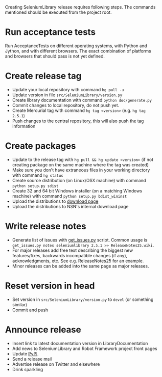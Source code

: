 

Creating SeleniumLibrary release requires following steps. The commands mentioned should be executed from the project root.

# Run acceptance tests #

Run AcceptanceTests on different operating systems, with Python and Jython, and with different browsers. The exact combination of platforms and browsers that should pass is not yet defined.

# Create release tag #

  * Update your local repository with command `hg pull -u`
  * Update version in file `src/SeleniumLibrary/version.py`
  * Create library documentation with command `python doc/generate.py`
  * Commit changes to local repository, do not push yet.
  * Create Mercurial tag with command `hg tag <version>` (e.g. `hg tag 2.5.1`)
  * Push changes to the central repository, this will also push the tag information

# Create packages #

  * Update to the release tag with `hg pull && hg update <version>` (if not creating package on the same machine where the tag was created)
  * Make sure you don't have extraneous files in your working directory with command `hg status`
  * Create source distribution (on Linux/OSX machine) with command `python setup.py sdist`
  * Create 32 and 64 bit Windows installer (on a matching Windows machine) with command `python setup.py bdist_wininst`
  * Upload the distributions to [download page](http://code.google.com/p/robotframework-seleniumlibrary/downloads/list)
  * Upload the distributions to NSN's internal download page

# Write release notes #

  * Generate list of issues with [get\_issues.py](http://robotframework.googlecode.com/svn/wiki/tools/get_issues.py) script. Common usage is `get_issues.py notes seleniumlibrary 2.5.1 >> ReleaseNotes25.wiki`.
  * For major releases add free text describing the biggest new features/fixes, backwards incompatible changes (if any), acknowledgments, etc. See e.g. ReleaseNotes25 for an example.
  * Minor releases can be added into the same page as major releases.

# Reset version in head #

  * Set version in `src/SeleniumLibrary/version.py` to `devel` (or something similar)
  * Commit and push

# Announce release #

  * Insert link to latest documentation version in LibraryDocumentation
  * Add news to SeleniumLibrary and Robot Framework project front pages
  * Update [PyPI](http://pypi.python.org/pypi/robotframework-seleniumlibrary).
  * Send a release mail
  * Advertise release on Twitter and elsewhere
  * Drink sparkling